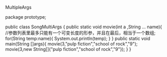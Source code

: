 MultipleArgs

package prototype;

public class SongMultiArgs {
		public static void movie(int a ,String ... name){  //参数列表里最多只能有一个可变长度的形参，并且在最后，相当于一个数组;
			for(String temp:name){
				System.out.println(temp);
			}
		}
		 public static void main(String []args){
	        movie(3,"pulp fiction","school of rock","9");
	        movie(3,new String[]{"pulp fiction","school of rock","9"});
	        }
	}
       
